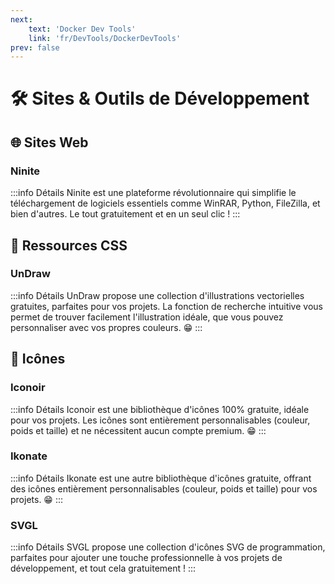 ```yaml
---
next: 
    text: 'Docker Dev Tools'
    link: 'fr/DevTools/DockerDevTools'
prev: false
---
```


# 🛠️ Sites & Outils de Développement

## 🌐 Sites Web

### Ninite <a href="https://ninite.com/" target="_blank"><Badge type="tip" text="Découvrir" /></a>

:::info Détails
Ninite est une plateforme révolutionnaire qui simplifie le téléchargement de logiciels essentiels comme WinRAR, Python, FileZilla, et bien d'autres. Le tout gratuitement et en un seul clic !
:::

## 🎨 Ressources CSS

### UnDraw <Badge type="tip" text="Découvrir" />

:::info Détails
UnDraw propose une collection d'illustrations vectorielles gratuites, parfaites pour vos projets. La fonction de recherche intuitive vous permet de trouver facilement l'illustration idéale, que vous pouvez personnaliser avec vos propres couleurs. 😁
:::

## 🎨 Icônes

### Iconoir <Badge type="tip" text="Découvrir" />

:::info Détails
Iconoir est une bibliothèque d'icônes 100% gratuite, idéale pour vos projets. Les icônes sont entièrement personnalisables (couleur, poids et taille) et ne nécessitent aucun compte premium. 😁
:::

### Ikonate <Badge type="tip" text="Découvrir" />

:::info Détails
Ikonate est une autre bibliothèque d'icônes gratuite, offrant des icônes entièrement personnalisables (couleur, poids et taille) pour vos projets. 😁
:::

### SVGL <Badge type="tip" text="Découvrir" />

:::info Détails
SVGL propose une collection d'icônes SVG de programmation, parfaites pour ajouter une touche professionnelle à vos projets de développement, et tout cela gratuitement !
:::
